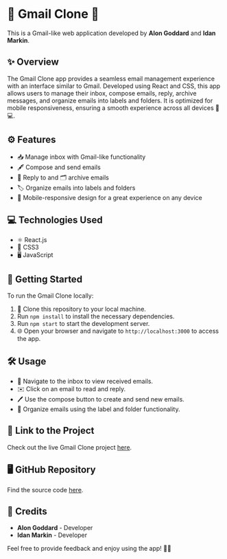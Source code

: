 # 📧 Gmail Clone 🚀

This is a Gmail-like web application developed by **Alon Goddard** and **Idan Markin**.

## ✨ Overview

The Gmail Clone app provides a seamless email management experience with an interface similar to Gmail. Developed using React and CSS, this app allows users to manage their inbox, compose emails, reply, archive messages, and organize emails into labels and folders. It is optimized for mobile responsiveness, ensuring a smooth experience across all devices 📱💻.

## ⚙️ Features

- 📥 Manage inbox with Gmail-like functionality
- 🖋 Compose and send emails
- 🔁 Reply to and 🗂 archive emails
- 🏷 Organize emails into labels and folders
- 📱 Mobile-responsive design for a great experience on any device

## 💻 Technologies Used

- ⚛️ React.js
- 🎨 CSS3
- 🖥 JavaScript

## 🚀 Getting Started

To run the Gmail Clone locally:

1. 📂 Clone this repository to your local machine.
2. Run `npm install` to install the necessary dependencies.
3. Run `npm start` to start the development server.
4. 🌐 Open your browser and navigate to `http://localhost:3000` to access the app.

## 🛠 Usage

- 📧 Navigate to the inbox to view received emails.
- ✉️ Click on an email to read and reply.
- 🖊 Use the compose button to create and send new emails.
- 📂 Organize emails using the label and folder functionality.

## 🔗 Link to the Project

Check out the live Gmail Clone project [here](https://lnkd.in/dmyhQERg).

## 🖥 GitHub Repository

Find the source code [here](https://lnkd.in/dr_DGxs7).

## 🙌 Credits

- **Alon Goddard** - Developer
- **Idan Markin** - Developer

Feel free to provide feedback and enjoy using the app! 🎉💬

